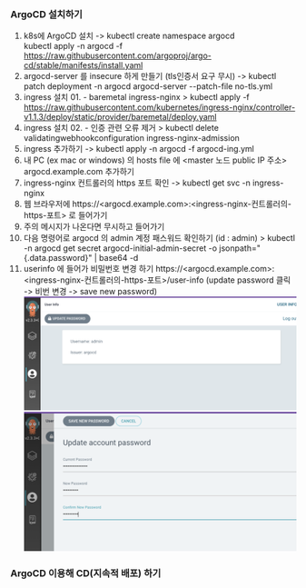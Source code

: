 ### ArgoCD 설치하기
1. k8s에 ArgoCD 설치 ->    kubectl create namespace argocd   
kubectl apply -n argocd -f https://raw.githubusercontent.com/argoproj/argo-cd/stable/manifests/install.yaml
2. argocd-server 를 insecure 하게 만들기 (tls인증서 요구 무시) -> kubectl patch deployment -n argocd argocd-server --patch-file no-tls.yml 
3. ingress 설치 01. - baremetal ingress-nginx > kubectl apply -f https://raw.githubusercontent.com/kubernetes/ingress-nginx/controller-v1.1.3/deploy/static/provider/baremetal/deploy.yaml
4. ingress 설치 02. - 인증 관련 오류 제거 > kubectl delete validatingwebhookconfiguration ingress-nginx-admission
4. ingress 추가하기 -> kubectl apply -n argocd -f argocd-ing.yml
5. 내 PC (ex mac or windows) 의 hosts file 에 <master 노드 public IP 주소>   argocd.example.com 추가하기
6. ingress-nginx 컨트롤러의 https 포트 확인 -> kubectl get svc -n ingress-nginx
7. 웹 브라우저에 https://<argocd.example.com>:<ingress-nginx-컨트롤러의-https-포트> 로 들어가기
8. 주의 메시지가 나온다면 무시하고 들어가기
9. 다음 명령어로 argocd 의 admin 계정 패스워드 확인하기 (id : admin) > kubectl -n argocd get secret argocd-initial-admin-secret -o jsonpath="{.data.password}" | base64 -d
10. userinfo 에 들어가 비밀번호 변경 하기 https://<argocd.example.com>:<ingress-nginx-컨트롤러의-https-포트>/user-info
(update password 클릭 -> 비번 변경 -> save new password)   
![passwd1.png](passwd1.png) ![passwd2.png](passwd2.png)

### ArgoCD 이용해 CD(지속적 배포) 하기
